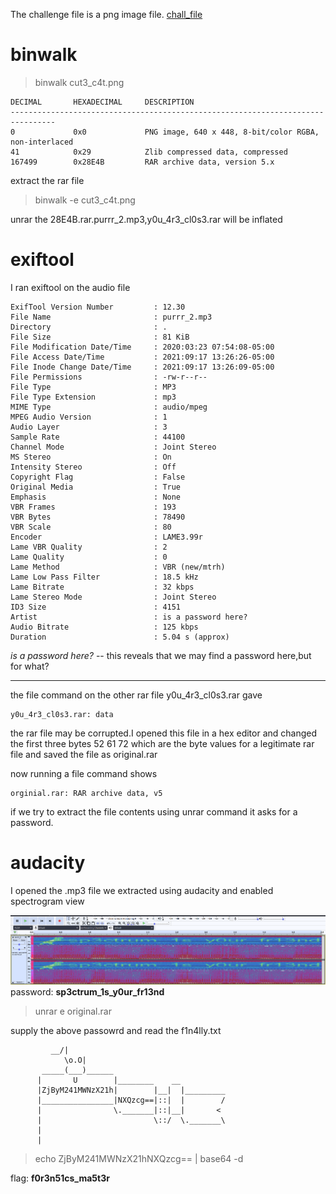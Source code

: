 The challenge file is a png image file. [chall_file](/images/cut3_c4t.png)

# binwalk

> binwalk  cut3_c4t.png
```
DECIMAL       HEXADECIMAL     DESCRIPTION
--------------------------------------------------------------------------------
0             0x0             PNG image, 640 x 448, 8-bit/color RGBA, non-interlaced
41            0x29            Zlib compressed data, compressed
167499        0x28E4B         RAR archive data, version 5.x
```
extract the rar file
>binwalk -e cut3_c4t.png

unrar the 28E4B.rar.purrr_2.mp3,y0u_4r3_cl0s3.rar will be inflated

# exiftool

I ran exiftool on the audio file
```
ExifTool Version Number         : 12.30
File Name                       : purrr_2.mp3
Directory                       : .
File Size                       : 81 KiB
File Modification Date/Time     : 2020:03:23 07:54:08-05:00
File Access Date/Time           : 2021:09:17 13:26:26-05:00
File Inode Change Date/Time     : 2021:09:17 13:26:09-05:00
File Permissions                : -rw-r--r--
File Type                       : MP3
File Type Extension             : mp3
MIME Type                       : audio/mpeg
MPEG Audio Version              : 1
Audio Layer                     : 3
Sample Rate                     : 44100
Channel Mode                    : Joint Stereo
MS Stereo                       : On
Intensity Stereo                : Off
Copyright Flag                  : False
Original Media                  : True
Emphasis                        : None
VBR Frames                      : 193
VBR Bytes                       : 78490
VBR Scale                       : 80
Encoder                         : LAME3.99r
Lame VBR Quality                : 2
Lame Quality                    : 0
Lame Method                     : VBR (new/mtrh)
Lame Low Pass Filter            : 18.5 kHz
Lame Bitrate                    : 32 kbps
Lame Stereo Mode                : Joint Stereo
ID3 Size                        : 4151
Artist                          : is a password here?
Audio Bitrate                   : 125 kbps
Duration                        : 5.04 s (approx)
```
*is a password here?* -- this reveals that we may find a password here,but for what?

---

the file command on the other rar file 
y0u_4r3_cl0s3.rar gave

```
y0u_4r3_cl0s3.rar: data
```
the rar file may be corrupted.I opened this file in a hex editor and changed the first three bytes 52 61 72 which are the byte values for a legitimate rar file and saved the file as original.rar

now running a file command shows
```
orginial.rar: RAR archive data, v5
```
if we try to extract the file contents using unrar command it asks for a password.

# audacity
I opened the .mp3 file we extracted using audacity and enabled spectrogram view

![passwd](/images/naughty_cat_audacity.PNG)
password: **sp3ctrum_1s_y0ur_fr13nd**

>unrar e original.rar

supply the above passowrd and read the f1n4lly.txt

```
         __/| 
            \o.O|
       _____(___)______ 
      |       U        |________    __
      |ZjByM241MWNzX21h|        |__|  |_________
      |________________|NXQzcg==|::|  |        /
      |                \._______|::|__|       <
      |                         \::/  \._______\
      |	
      |	                                      
```
>echo ZjByM241MWNzX21hNXQzcg== | base64 -d

flag: **f0r3n51cs_ma5t3r**